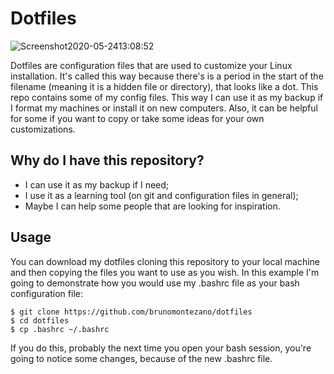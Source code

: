 # Dotfiles

![Screenshot2020-05-2413:08:52](https://user-images.githubusercontent.com/65104127/82980825-e8c27880-9fd9-11ea-94dc-837b4e2ff46d.png)

Dotfiles are configuration files that are used to customize your Linux installation. It's called this way because there's is a period in the start of the filename (meaning it is a hidden file or directory), that looks like a dot. This repo contains some of my config files. This way I can use it as my backup if I format my machines or install it on new computers. Also, it can be helpful for some if you want to copy or take some ideas for your own customizations.

## Why do I have this repository?

- I can use it as my backup if I need;
- I use it as a learning tool (on git and configuration files in general);
- Maybe I can help some people that are looking for inspiration.

## Usage

You can download my dotfiles cloning this repository to your local machine and then copying the files you want to use as you wish.
In this example I'm going to demonstrate how you would use my .bashrc file as your bash configuration file:

  ```
  $ git clone https://github.com/brunomontezano/dotfiles
  $ cd dotfiles
  $ cp .bashrc ~/.bashrc
  ```
  
If you do this, probably the next time you open your bash session, you're going to notice some changes, because of the new .bashrc file.
